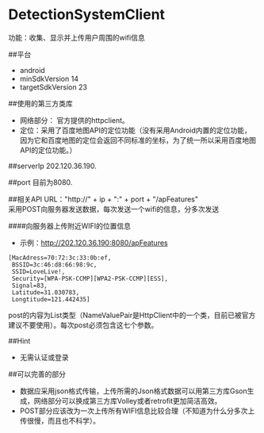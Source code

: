 


# DetectionSystemClient

功能：收集、显示并上传用户周围的wifi信息

##平台
*  android
*  minSdkVersion 14
*  targetSdkVersion 23

##使用的第三方类库
*  网络部分：  官方提供的httpclient。  <br>
*  定位：采用了百度地图API的定位功能（没有采用Android内置的定位功能，因为它和百度地图的定位会返回不同标准的坐标，为了统一所以采用百度地图API的定位功能。） <br>

##serverIp
202.120.36.190.

##port
目前为8080.

##相关API
URL："http://" + ip + ":" + port + "/apFeatures"  <br>
采用POST向服务器发送数据，每次发送一个wifi的信息，分多次发送  <br>

####向服务器上传附近WIFI的位置信息
* 示例：http://202.120.36.190:8080/apFeatures  <br>
```
[MacAdress=70:72:3c:33:0b:ef,
 BSSID=3c:46:d8:66:98:9c, 
 SSID=LoveLive!, 
 Security=[WPA-PSK-CCMP][WPA2-PSK-CCMP][ESS], 
 Signal=83, 
 Latitude=31.030783, 
 Longtitude=121.442435]
```
post的内容为List<NameValuePair>类型（NameValuePair是HttpClient中的一个类，目前已被官方建议不要使用）。每次post必须包含这七个参数。

##Hint
*  无需认证或登录  <br>

##可以完善的部分
*  数据应采用json格式传输，上传所需的Json格式数据可以用第三方库Gson生成，网络部分可以换成第三方库Volley或者retrofit更加简洁高效。 <br>
*  POST部分应该改为一次上传所有WIFI信息比较合理（不知道为什么分多次上传很慢，而且也不科学）。  <br>
